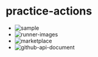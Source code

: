 # practice-actions

- ![sample](https://github.com/tmknom/example-github-cicd/tree/main)
- ![runner-images](https://github.com/actions/runner-images)
- ![marketplace](https://github.com/marketplace)
- ![github-api-document](https://docs.github.com/en/rest?apiVersion=latest)

